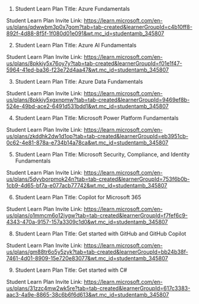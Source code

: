 
1. Student Learn Plan Title: Azure Fundamentals

Student Learn Plan Invite Link:  https://learn.microsoft.com/en-us/plans/qdwwbm3p0x7gom?tab=tab-created&learnerGroupId=c4b10ff8-892f-4d88-8f5f-1f080d01e091&wt.mc_id=studentamb_345807


2. Student Learn Plan Title: Azure AI Fundamentals

Student Learn Plan Invite Link:  https://learn.microsoft.com/en-us/plans/8pkkiy5x76oy7y?tab=tab-created&learnerGroupId=f01e1f47-5964-41ed-ba36-f23e72d4aa47&wt.mc_id=studentamb_345807


3. Student Learn Plan Title: Azure Data Fundamentals

Student Learn Plan Invite Link:  https://learn.microsoft.com/en-us/plans/8pkkiy5xgxnpmw?tab=tab-created&learnerGroupId=9469ef8b-524e-49bd-ace2-6491d531bdd1&wt.mc_id=studentamb_345807

4. Student Learn Plan Title: Microsoft Power Platform Fundamentals

Student Learn Plan Invite Link:  https://learn.microsoft.com/en-us/plans/zkddhk2dw1d1op?tab=tab-created&learnerGroupId=eb3951cb-0c62-4e81-878a-e734b14a78ca&wt.mc_id=studentamb_345807


5. Student Learn Plan Title: Microsoft Security, Compliance, and Identity Fundamentals

Student Learn Plan Invite Link:  https://learn.microsoft.com/en-us/plans/5dyyborpmok24n?tab=tab-created&learnerGroupId=753f6b0b-1cb9-4d65-bf7a-e077acb77742&wt.mc_id=studentamb_345807

6. Student Learn Plan Title: Copilot for Microsoft 365

Student Learn Plan Invite Link: https://learn.microsoft.com/en-us/plans/o1mmcm6o12jygw?tab=tab-created&learnerGroupId=f7fef6c9-4343-470a-9157-157a3309c1d0&wt.mc_id=studentamb_345807


8. Student Learn Plan Title: Get started with GitHub and GitHub Copilot

Student Learn Plan Invite Link:  https://learn.microsoft.com/en-us/plans/gm88tr6o5y5zyk?tab=tab-created&learnerGroupId=bb24b38f-7461-4d01-8909-15e720e83077&wt.mc_id=studentamb_345807

9. Student Learn Plan Title: Get started with C#

Student Learn Plan Invite Link:  https://learn.microsoft.com/en-us/plans/31zzc4mw2wk5re?tab=tab-created&learnerGroupId=617c3383-aac3-4a9e-8865-38c6b6f6d613&wt.mc_id=studentamb_345807

